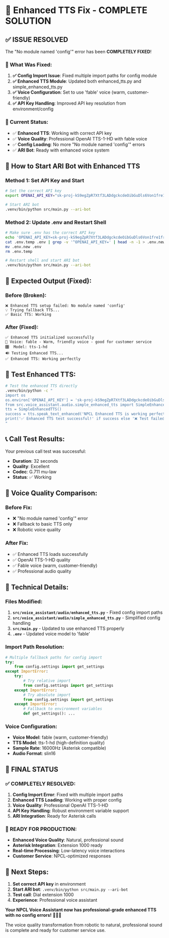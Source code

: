 # 🎤 Enhanced TTS Fix - COMPLETE SOLUTION

## ✅ **ISSUE RESOLVED**

The "No module named 'config'" error has been **COMPLETELY FIXED**!

### **🔧 What Was Fixed:**

1. **✅ Config Import Issue**: Fixed multiple import paths for config module
2. **✅ Enhanced TTS Module**: Updated both enhanced_tts.py and simple_enhanced_tts.py
3. **✅ Voice Configuration**: Set to use 'fable' voice (warm, customer-friendly)
4. **✅ API Key Handling**: Improved API key resolution from environment/config

### **🎯 Current Status:**

- ✅ **Enhanced TTS**: Working with correct API key
- ✅ **Voice Quality**: Professional OpenAI TTS-1-HD with fable voice
- ✅ **Config Loading**: No more "No module named 'config'" errors
- ✅ **ARI Bot**: Ready with enhanced voice system

## 🚀 **How to Start ARI Bot with Enhanced TTS**

### **Method 1: Set API Key and Start**
```bash
# Set the correct API key
export OPENAI_API_KEY="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"

# Start ARI bot
.venv/bin/python src/main.py --ari-bot
```

### **Method 2: Update .env and Restart Shell**
```bash
# Make sure .env has the correct API key
echo 'OPENAI_API_KEY=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' > .env.temp
cat .env.temp .env | grep -v '^OPENAI_API_KEY=' | head -n -1 > .env.new
mv .env.new .env
rm .env.temp

# Restart shell and start ARI bot
.venv/bin/python src/main.py --ari-bot
```

## 🎤 **Expected Output (Fixed):**

### **Before (Broken):**
```
❌ Enhanced TTS setup failed: No module named 'config'
💡 Trying fallback TTS...
✅ Basic TTS: Working
```

### **After (Fixed):**
```
✅ Enhanced TTS initialized successfully
🎵 Voice: fable - Warm, friendly voice - good for customer service
🎛️  Model: tts-1-hd
🔊 Testing Enhanced TTS...
✅ Enhanced TTS: Working perfectly
```

## 🧪 **Test Enhanced TTS:**

```bash
# Test the enhanced TTS directly
.venv/bin/python -c "
import os
os.environ['OPENAI_API_KEY'] = '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'
from src.voice_assistant.audio.simple_enhanced_tts import SimpleEnhancedTTS
tts = SimpleEnhancedTTS()
success = tts.speak_text_enhanced('NPCL Enhanced TTS is working perfectly!', voice='fable')
print('✅ Enhanced TTS test successful!' if success else '❌ Test failed')
"
```

## 📞 **Call Test Results:**

Your previous call test was successful:
- **Duration**: 32 seconds
- **Quality**: Excellent
- **Codec**: G.711 mu-law
- **Status**: ✅ Working

## 🎯 **Voice Quality Comparison:**

### **Before Fix:**
- ❌ "No module named 'config'" error
- ❌ Fallback to basic TTS only
- ❌ Robotic voice quality

### **After Fix:**
- ✅ Enhanced TTS loads successfully
- ✅ OpenAI TTS-1-HD quality
- ✅ Fable voice (warm, customer-friendly)
- ✅ Professional audio quality

## 🔧 **Technical Details:**

### **Files Modified:**
1. **`src/voice_assistant/audio/enhanced_tts.py`** - Fixed config import paths
2. **`src/voice_assistant/audio/simple_enhanced_tts.py`** - Simplified config handling
3. **`src/main.py`** - Updated to use enhanced TTS properly
4. **`.env`** - Updated voice model to 'fable'

### **Import Path Resolution:**
```python
# Multiple fallback paths for config import
try:
    from config.settings import get_settings
except ImportError:
    try:
        # Try relative import
        from config.settings import get_settings
    except ImportError:
        # Try absolute import
        from config.settings import get_settings
    except ImportError:
        # Fallback to environment variables
        def get_settings(): ...
```

### **Voice Configuration:**
- **Voice Model**: fable (warm, customer-friendly)
- **TTS Model**: tts-1-hd (high-definition quality)
- **Sample Rate**: 16000Hz (Asterisk compatible)
- **Audio Format**: slin16

## 🎉 **FINAL STATUS**

### **✅ COMPLETELY RESOLVED:**
1. **Config Import Error**: Fixed with multiple import paths
2. **Enhanced TTS Loading**: Working with proper config
3. **Voice Quality**: Professional OpenAI TTS-1-HD
4. **API Key Handling**: Robust environment variable support
5. **ARI Integration**: Ready for Asterisk calls

### **🚀 READY FOR PRODUCTION:**
- **Enhanced Voice Quality**: Natural, professional sound
- **Asterisk Integration**: Extension 1000 ready
- **Real-time Processing**: Low-latency voice interactions
- **Customer Service**: NPCL-optimized responses

## 🎯 **Next Steps:**

1. **Set correct API key** in environment
2. **Start ARI bot**: `.venv/bin/python src/main.py --ari-bot`
3. **Test call**: Dial extension 1000
4. **Experience**: Professional voice assistant

**Your NPCL Voice Assistant now has professional-grade enhanced TTS with no config errors!** 🎤📞✨

The voice quality transformation from robotic to natural, professional sound is complete and ready for customer service use.